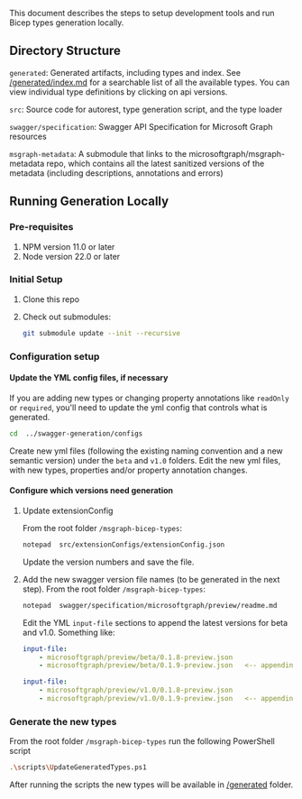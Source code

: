 This document describes the steps to setup development tools and run Bicep types generation locally.

## Directory Structure

`generated`: Generated artifacts, including types and index. See [/generated/index.md](../generated/index.md) for a searchable list of all the available types. You can view individual type definitions by clicking on api versions.

`src`: Source code for autorest, type generation script, and the type loader

`swagger/specification`: Swagger API Specification for Microsoft Graph resources

`msgraph-metadata`: A submodule that links to the microsoftgraph/msgraph-metadata repo, which contains all the latest sanitized versions of the metadata (including descriptions, annotations and errors)


## Running Generation Locally

### Pre-requisites

1. NPM version 11.0 or later
1. Node version 22.0 or later

### Initial Setup

1. Clone this repo
1. Check out submodules:

    ```sh
    git submodule update --init --recursive
    ```

### Configuration setup

#### Update the YML config files, if necessary

If you are adding new types or changing property annotations like `readOnly` or `required`, you'll need to update the yml config that controls what is generated.

```sh
cd  ../swagger-generation/configs
```

Create new yml files (following the existing naming convention and a new semantic version) under the `beta` and `v1.0` folders.
Edit the new yml files, with new types, properties and/or property annotation changes.

#### Configure which versions need generation

1. Update extensionConfig

    From the root folder `/msgraph-bicep-types`:

    ```sh
    notepad  src/extensionConfigs/extensionConfig.json
    ```

    Update the version numbers and save the file.

1. Add the new swagger version file names (to be generated in the next step).
From the root folder `/msgraph-bicep-types`:

    ```sh
    notepad  swagger/specification/microsoftgraph/preview/readme.md
    ```

    Edit the YML `input-file` sections to append the latest versions for beta and v1.0. Something like:

    ```yml
    input-file:
        - microsoftgraph/preview/beta/0.1.8-preview.json
        - microsoftgraph/preview/beta/0.1.9-preview.json   <-- appending new version

    input-file:
        - microsoftgraph/preview/v1.0/0.1.8-preview.json
        - microsoftgraph/preview/v1.0/0.1.9-preview.json   <-- appending new version
    ```

### Generate the new types

From the root folder `/msgraph-bicep-types` run the following PowerShell script

```sh
.\scripts\UpdateGeneratedTypes.ps1
```

After running the scripts the new types will be available in [/generated](./generated) folder.
